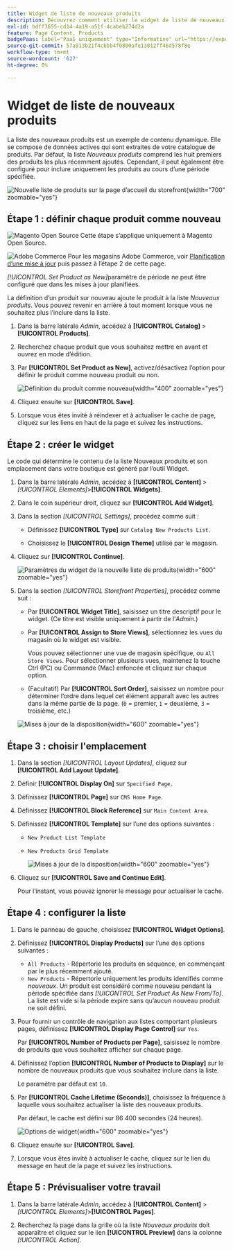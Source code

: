 ```yaml
---
title: Widget de liste de nouveaux produits
description: Découvrez comment utiliser le widget de liste de nouveaux produits pour afficher une liste des produits ajoutés les plus récemment.
exl-id: bdff3655-cd14-4a19-a51f-4cabeb274d2a
feature: Page Content, Products
badgePaas: label="PaaS uniquement" type="Informative" url="https://experienceleague.adobe.com/fr/docs/commerce/user-guides/product-solutions" tooltip="S’applique uniquement aux projets Adobe Commerce on Cloud (infrastructure PaaS gérée par Adobe) et aux projets On-premise."
source-git-commit: 57a913b21f4cbbb4f0800afe13012ff46d578f8e
workflow-type: tm+mt
source-wordcount: '627'
ht-degree: 0%

---
```


# Widget de liste de nouveaux produits

La liste des nouveaux produits est un exemple de contenu dynamique. Elle se compose de données actives qui sont extraites de votre catalogue de produits. Par défaut, la liste _Nouveaux produits_ comprend les huit premiers des produits les plus récemment ajoutés. Cependant, il peut également être configuré pour inclure uniquement les produits au cours d’une période spécifiée.

![Nouvelle liste de produits sur la page d’accueil du storefront](./assets/storefront-home-page-new-products.png){width="700" zoomable="yes"}

## Étape 1 : définir chaque produit comme nouveau

![Magento Open Source ](../assets/open-source.svg) Cette étape s’applique uniquement à Magento Open Source.

![Adobe Commerce](../assets/adobe-logo.svg) Pour les magasins Adobe Commerce, voir [Planification d’une mise à jour](content-staging-scheduled-update.md) puis passez à l’étape 2 de cette page.

_[!UICONTROL Set Product as New]_&#x200B;paramètre de période ne peut être configuré que dans les mises à jour planifiées.

La définition d’un produit sur nouveau ajoute le produit à la liste _Nouveaux produits_. Vous pouvez revenir en arrière à tout moment lorsque vous ne souhaitez plus l’inclure dans la liste.

1. Dans la barre latérale _Admin_, accédez à **[!UICONTROL Catalog]** > **[!UICONTROL Products]**.

1. Recherchez chaque produit que vous souhaitez mettre en avant et ouvrez en mode d’édition.

1. Par **[!UICONTROL Set Product as New]**, activez/désactivez l’option pour définir le produit comme nouveau produit ou non.

   ![Définition du produit comme nouveau](./assets/product-set-as-new.png){width="400" zoomable="yes"}

1. Cliquez ensuite sur **[!UICONTROL Save]**.

1. Lorsque vous êtes invité à réindexer et à actualiser le cache de page, cliquez sur les liens en haut de la page et suivez les instructions.

## Étape 2 : créer le widget

Le code qui détermine le contenu de la liste Nouveaux produits et son emplacement dans votre boutique est généré par l’outil Widget.

1. Dans la barre latérale _Admin_, accédez à **[!UICONTROL Content]** > _[!UICONTROL Elements]_>**[!UICONTROL Widgets]**.

1. Dans le coin supérieur droit, cliquez sur **[!UICONTROL Add Widget]**.

1. Dans la section _[!UICONTROL Settings]_, procédez comme suit :

   - Définissez **[!UICONTROL Type]** sur `Catalog New Products List`.

   - Choisissez le **[!UICONTROL Design Theme]** utilisé par le magasin.

1. Cliquez sur **[!UICONTROL Continue]**.

   ![Paramètres du widget de la nouvelle liste de produits](./assets/widget-settings.png){width="600" zoomable="yes"}

1. Dans la section _[!UICONTROL Storefront Properties]_, procédez comme suit :

   - Par **[!UICONTROL Widget Title]**, saisissez un titre descriptif pour le widget. (Ce titre est visible uniquement à partir de l’_Admin_.)

   - Par **[!UICONTROL Assign to Store Views]**, sélectionnez les vues du magasin où le widget est visible.

     Vous pouvez sélectionner une vue de magasin spécifique, ou `All Store Views`. Pour sélectionner plusieurs vues, maintenez la touche Ctrl (PC) ou Commande (Mac) enfoncée et cliquez sur chaque option.

   - (Facultatif) Par **[!UICONTROL Sort Order]**, saisissez un nombre pour déterminer l’ordre dans lequel cet élément apparaît avec les autres dans la même partie de la page. (`0` = premier, `1` = deuxième, `3` = troisième, etc.)

   ![ Mises à jour de la disposition ](./assets/widget-layout-update-home-page.png){width="600" zoomable="yes"}

## Étape 3 : choisir l&#39;emplacement

1. Dans la section _[!UICONTROL Layout Updates]_, cliquez sur **[!UICONTROL Add Layout Update]**.

1. Définir **[!UICONTROL Display On]** sur `Specified Page.`

1. Définissez **[!UICONTROL Page]** sur `CMS Home Page`.

1. Définissez **[!UICONTROL Block Reference]** sur `Main Content Area`.

1. Définissez **[!UICONTROL Template]** sur l’une des options suivantes :

   - `New Product List Template`
   - `New Products Grid Template`

     ![ Mises à jour de la disposition ](./assets/widget-layout-update-new-products-list.png){width="600" zoomable="yes"}

1. Cliquez sur **[!UICONTROL Save and Continue Edit]**.

   Pour l’instant, vous pouvez ignorer le message pour actualiser le cache.

## Étape 4 : configurer la liste

1. Dans le panneau de gauche, choisissez **[!UICONTROL Widget Options]**.

1. Définissez **[!UICONTROL Display Products]** sur l’une des options suivantes :

   - `All Products` - Répertorie les produits en séquence, en commençant par le plus récemment ajouté.
   - `New Products` - Répertorie uniquement les produits identifiés comme _nouveaux_. Un produit est considéré comme nouveau pendant la période spécifiée dans _[!UICONTROL Set Product As New From/To]_. La liste est vide si la période expire sans qu’aucun nouveau produit ne soit défini.

1. Pour fournir un contrôle de navigation aux listes comportant plusieurs pages, définissez **[!UICONTROL Display Page Control]** sur `Yes`.

   Par **[!UICONTROL Number of Products per Page]**, saisissez le nombre de produits que vous souhaitez afficher sur chaque page.

1. Définissez l’option **[!UICONTROL Number of Products to Display]** sur le nombre de nouveaux produits que vous souhaitez inclure dans la liste.

   Le paramètre par défaut est `10`.

1. Par **[!UICONTROL Cache Lifetime (Seconds)]**, choisissez la fréquence à laquelle vous souhaitez actualiser la liste des nouveaux produits.

   Par défaut, le cache est défini sur 86 400 secondes (24 heures).

   ![Options de widget](./assets/widget-options-new-product-list.png){width="600" zoomable="yes"}

1. Cliquez ensuite sur **[!UICONTROL Save]**.

1. Lorsque vous êtes invité à actualiser le cache, cliquez sur le lien du message en haut de la page et suivez les instructions.

## Étape 5 : Prévisualiser votre travail

1. Dans la barre latérale _Admin_, accédez à **[!UICONTROL Content]** > _[!UICONTROL Elements]_>**[!UICONTROL Pages]**.

1. Recherchez la page dans la grille où la liste _Nouveaux produits_ doit apparaître et cliquez sur le lien **[!UICONTROL Preview]** dans la colonne _[!UICONTROL Action]_.
